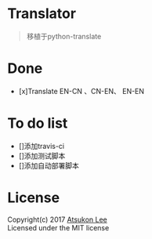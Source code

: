 # Translator

> 移植于python-translate

# Done

- [x]Translate EN-CN 、CN-EN、 EN-EN

# To do list

- []添加travis-ci 
- []添加测试脚本
- []添加自动部署脚本


# License
Copyright(c) 2017 [Atsukon Lee](https://github.com/Aisuko)  
Licensed under the MIT license
